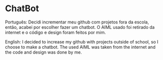 # ChatBot

Português: Decidi incrementar meu github com projetos fora da escola, então, acabei por escolher fazer um chatbot. O AIML usado foi retirado da internet e o código e design foram feitos por mim.

English: I decided to increase my github with projects outside of school, so I choose to make a chatbot. The used AIML was taken from the internet and the code and design was done by me.
